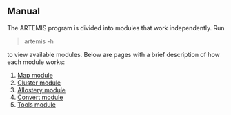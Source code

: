## Manual

The ARTEMIS program is divided into modules that work independently. Run

> artemis -h

to view available modules. Below are pages with a brief description of how each module works:

1. [Map module](./modules/map_module.md)
2. [Cluster module](./modules/cluster_module.md)
3. [Allostery module](./modules/allostery_module.md)
4. [Convert module](./modules/convert_module.md)
5. [Tools module](./modules/tools_module.md)

